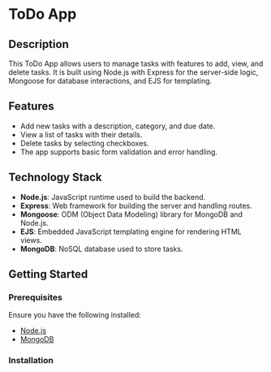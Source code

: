 # ToDo App

## Description

This ToDo App allows users to manage tasks with features to add, view, and delete tasks. It is built using Node.js with Express for the server-side logic, Mongoose for database interactions, and EJS for templating.

## Features

- Add new tasks with a description, category, and due date.
- View a list of tasks with their details.
- Delete tasks by selecting checkboxes.
- The app supports basic form validation and error handling.

## Technology Stack

- **Node.js**: JavaScript runtime used to build the backend.
- **Express**: Web framework for building the server and handling routes.
- **Mongoose**: ODM (Object Data Modeling) library for MongoDB and Node.js.
- **EJS**: Embedded JavaScript templating engine for rendering HTML views.
- **MongoDB**: NoSQL database used to store tasks.

## Getting Started

### Prerequisites

Ensure you have the following installed:

- [Node.js](https://nodejs.org/)
- [MongoDB](https://www.mongodb.com/try/download/community)

### Installation


